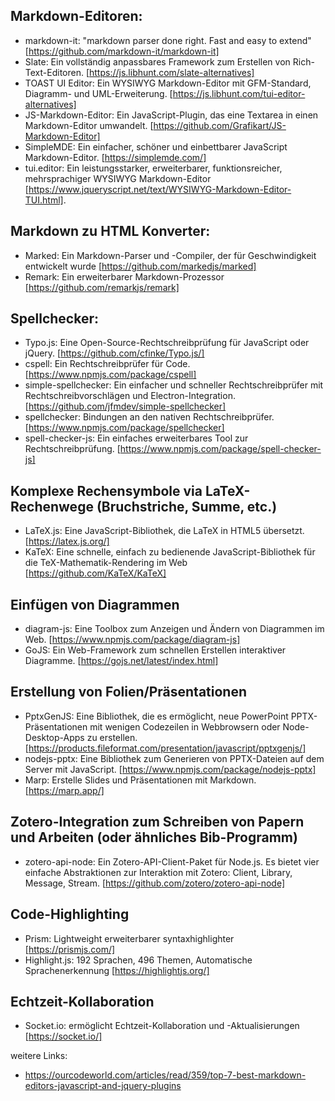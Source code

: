 ## Markdown-Editoren:
- markdown-it: "markdown parser done right. Fast and easy to extend" [https://github.com/markdown-it/markdown-it]
- Slate: Ein vollständig anpassbares Framework zum Erstellen von Rich-Text-Editoren. [https://js.libhunt.com/slate-alternatives]
- TOAST UI Editor: Ein WYSIWYG Markdown-Editor mit GFM-Standard, Diagramm- und UML-Erweiterung. [https://js.libhunt.com/tui-editor-alternatives]
- JS-Markdown-Editor: Ein JavaScript-Plugin, das eine Textarea in einen Markdown-Editor umwandelt. [https://github.com/Grafikart/JS-Markdown-Editor]
- SimpleMDE: Ein einfacher, schöner und einbettbarer JavaScript Markdown-Editor. [https://simplemde.com/]
- tui.editor: Ein leistungsstarker, erweiterbarer, funktionsreicher, mehrsprachiger WYSIWYG Markdown-Editor [https://www.jqueryscript.net/text/WYSIWYG-Markdown-Editor-TUI.html].


## Markdown zu HTML Konverter:
- Marked: Ein Markdown-Parser und -Compiler, der für Geschwindigkeit entwickelt wurde [https://github.com/markedjs/marked]
- Remark: Ein erweiterbarer Markdown-Prozessor [https://github.com/remarkjs/remark]

## Spellchecker:
- Typo.js: Eine Open-Source-Rechtschreibprüfung für JavaScript oder jQuery. [https://github.com/cfinke/Typo.js/]
- cspell: Ein Rechtschreibprüfer für Code. [https://www.npmjs.com/package/cspell]
- simple-spellchecker: Ein einfacher und schneller Rechtschreibprüfer mit Rechtschreibvorschlägen und Electron-Integration. [https://github.com/jfmdev/simple-spellchecker]
- spellchecker: Bindungen an den nativen Rechtschreibprüfer. [https://www.npmjs.com/package/spellchecker]
- spell-checker-js: Ein einfaches erweiterbares Tool zur Rechtschreibprüfung. [https://www.npmjs.com/package/spell-checker-js]


## Komplexe Rechensymbole via LaTeX-Rechenwege (Bruchstriche, Summe, etc.)
- LaTeX.js: Eine JavaScript-Bibliothek, die LaTeX in HTML5 übersetzt. [https://latex.js.org/]
- KaTeX: Eine schnelle, einfach zu bedienende JavaScript-Bibliothek für die TeX-Mathematik-Rendering im Web [https://github.com/KaTeX/KaTeX]


## Einfügen von Diagrammen
- diagram-js: Eine Toolbox zum Anzeigen und Ändern von Diagrammen im Web. [https://www.npmjs.com/package/diagram-js]
- GoJS: Ein Web-Framework zum schnellen Erstellen interaktiver Diagramme. [https://gojs.net/latest/index.html]

## Erstellung von Folien/Präsentationen
- PptxGenJS: Eine Bibliothek, die es ermöglicht, neue PowerPoint PPTX-Präsentationen mit wenigen Codezeilen in Webbrowsern oder Node-Desktop-Apps zu erstellen.[https://products.fileformat.com/presentation/javascript/pptxgenjs/]
- nodejs-pptx: Eine Bibliothek zum Generieren von PPTX-Dateien auf dem Server mit JavaScript. [https://www.npmjs.com/package/nodejs-pptx]
- Marp: Erstelle Slides und Präsentationen mit Markdown. [https://marp.app/]

## Zotero-Integration zum Schreiben von Papern und Arbeiten (oder ähnliches Bib-Programm)
- zotero-api-node: Ein Zotero-API-Client-Paket für Node.js. Es bietet vier einfache Abstraktionen zur Interaktion mit Zotero: Client, Library, Message, Stream. [https://github.com/zotero/zotero-api-node]

## Code-Highlighting
- Prism: Lightweight erweiterbarer syntaxhighlighter [https://prismjs.com/]
- Highlight.js: 192 Sprachen, 496 Themen, Automatische Sprachenerkennung [https://highlightjs.org/]

## Echtzeit-Kollaboration
- Socket.io: ermöglicht Echtzeit-Kollaboration und -Aktualisierungen [https://socket.io/]

weitere Links:
- https://ourcodeworld.com/articles/read/359/top-7-best-markdown-editors-javascript-and-jquery-plugins

